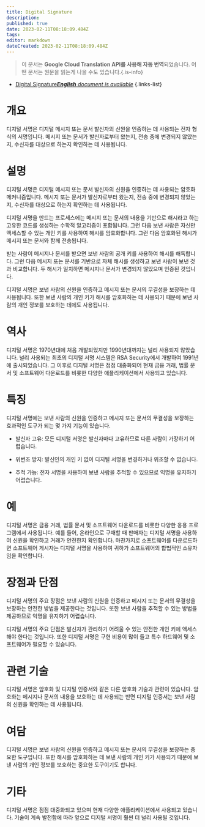 ```yaml
---
title: Digital Signature
description: 
published: true
date: 2023-02-11T08:18:09.484Z
tags: 
editor: markdown
dateCreated: 2023-02-11T08:18:09.484Z
---
```


> 이 문서는 **Google Cloud Translation API를 사용해 자동 번역**되었습니다.
어떤 문서는 원문을 읽는게 나을 수도 있습니다.{.is-info}



- [Digital Signature***English** document is available*](/en/Knowledge-base/Dictionary/digital-signature)
{.links-list}


# 개요
디지털 서명은 디지털 메시지 또는 문서 발신자의 신원을 인증하는 데 사용되는 전자 형식의 서명입니다. 메시지 또는 문서가 발신자로부터 왔는지, 전송 중에 변경되지 않았는지, 수신자를 대상으로 하는지 확인하는 데 사용됩니다.

# 설명
디지털 서명은 디지털 메시지 또는 문서 발신자의 신원을 인증하는 데 사용되는 암호화 메커니즘입니다. 메시지 또는 문서가 발신자로부터 왔는지, 전송 중에 변경되지 않았는지, 수신자를 대상으로 하는지 확인하는 데 사용됩니다.

디지털 서명을 만드는 프로세스에는 메시지 또는 문서의 내용을 기반으로 해시라고 하는 고유한 코드를 생성하는 수학적 알고리즘이 포함됩니다. 그런 다음 보낸 사람은 자신만 액세스할 수 있는 개인 키를 사용하여 해시를 암호화합니다. 그런 다음 암호화된 해시가 메시지 또는 문서와 함께 전송됩니다.

받는 사람이 메시지나 문서를 받으면 보낸 사람의 공개 키를 사용하여 해시를 해독합니다. 그런 다음 메시지 또는 문서를 기반으로 자체 해시를 생성하고 보낸 사람이 보낸 것과 비교합니다. 두 해시가 일치하면 메시지나 문서가 변경되지 않았으며 인증된 것입니다.

디지털 서명은 보낸 사람의 신원을 인증하고 메시지 또는 문서의 무결성을 보장하는 데 사용됩니다. 또한 보낸 사람의 개인 키가 해시를 암호화하는 데 사용되기 때문에 보낸 사람의 개인 정보를 보호하는 데에도 사용됩니다.

# 역사
디지털 서명은 1970년대에 처음 개발되었지만 1990년대까지는 널리 사용되지 않았습니다. 널리 사용되는 최초의 디지털 서명 시스템은 RSA Security에서 개발하여 1991년에 출시되었습니다. 그 이후로 디지털 서명은 점점 대중화되어 현재 금융 거래, 법률 문서 및 소프트웨어 다운로드를 비롯한 다양한 애플리케이션에서 사용되고 있습니다.

# 특징
디지털 서명에는 보낸 사람의 신원을 인증하고 메시지 또는 문서의 무결성을 보장하는 효과적인 도구가 되는 몇 가지 기능이 있습니다.

- 발신자 고유: 모든 디지털 서명은 발신자마다 고유하므로 다른 사람이 가장하기 어렵습니다.

- 위변조 방지: 발신인의 개인 키 없이 디지털 서명을 변경하거나 위조할 수 없습니다.

- 추적 가능: 전자 서명을 사용하여 보낸 사람을 추적할 수 있으므로 익명을 유지하기 어렵습니다.

# 예
디지털 서명은 금융 거래, 법률 문서 및 소프트웨어 다운로드를 비롯한 다양한 응용 프로그램에서 사용됩니다. 예를 들어, 온라인으로 구매할 때 판매자는 디지털 서명을 사용하여 신원을 확인하고 거래가 안전한지 확인합니다. 마찬가지로 소프트웨어를 다운로드하면 소프트웨어 게시자는 디지털 서명을 사용하여 귀하가 소프트웨어의 합법적인 소유자임을 확인합니다.

# 장점과 단점
디지털 서명의 주요 장점은 보낸 사람의 신원을 인증하고 메시지 또는 문서의 무결성을 보장하는 안전한 방법을 제공한다는 것입니다. 또한 보낸 사람을 추적할 수 있는 방법을 제공하므로 익명을 유지하기 어렵습니다.

디지털 서명의 주요 단점은 발신자가 관리하기 어려울 수 있는 안전한 개인 키에 액세스해야 한다는 것입니다. 또한 디지털 서명은 구현 비용이 많이 들고 특수 하드웨어 및 소프트웨어가 필요할 수 있습니다.

# 관련 기술
디지털 서명은 암호화 및 디지털 인증서와 같은 다른 암호화 기술과 관련이 있습니다. 암호화는 메시지나 문서의 내용을 보호하는 데 사용되는 반면 디지털 인증서는 보낸 사람의 신원을 확인하는 데 사용됩니다.

# 여담
디지털 서명은 보낸 사람의 신원을 인증하고 메시지 또는 문서의 무결성을 보장하는 중요한 도구입니다. 또한 해시를 암호화하는 데 보낸 사람의 개인 키가 사용되기 때문에 보낸 사람의 개인 정보를 보호하는 중요한 도구이기도 합니다.

# 기타
디지털 서명은 점점 대중화되고 있으며 현재 다양한 애플리케이션에서 사용되고 있습니다. 기술이 계속 발전함에 따라 앞으로 디지털 서명이 훨씬 더 널리 사용될 것입니다.